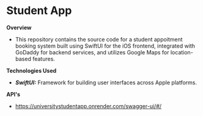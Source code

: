 # Student App


**Overview**
- This repository contains the source code for a student appoitment booking system built using SwiftUI for the iOS frontend, integrated with GoDaddy for backend services, and utilizes Google Maps for location-based features.

**Technologies Used**
- ***SwiftUI:*** Framework for building user interfaces across Apple platforms.


**API's**
- https://universitystudentapp.onrender.com/swagger-ui/#/


